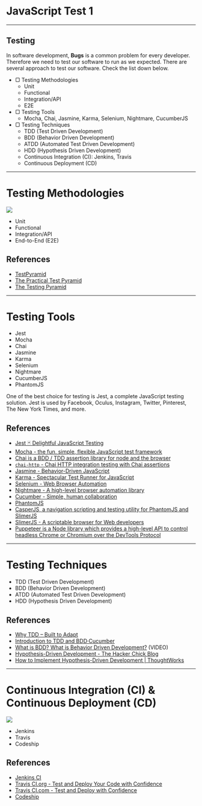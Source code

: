 # JavaScript Test 1

---

## Testing

In software development, **Bugs** is a common problem for every developer. Therefore we need to test our software to run as we expected. There are several approach to test our software. Check the list down below.

- ▢ Testing Methodologies
  - Unit
  - Functional
  - Integration/API
  - E2E
- ▢ Testing Tools
  - Mocha, Chai, Jasmine, Karma, Selenium, Nightmare, CucumberJS
- ▢ Testing Techniques
  - TDD (Test Driven Development)
  - BDD (Behavior Driven Development)
  - ATDD (Automated Test Driven Development)
  - HDD (Hypothesis Driven Development)
  - Continuous Integration (CI): Jenkins, Travis
  - Continuous Deployment (CD)

---

# Testing Methodologies

![](./assets/test-pyramid.png)

- Unit
- Functional
- Integration/API
- End-to-End (E2E)

## References

- [TestPyramid](https://martinfowler.com/bliki/TestPyramid.html)
- [The Practical Test Pyramid](https://martinfowler.com/articles/practical-test-pyramid.html)
- [The Testing Pyramid](http://www.agilenutshell.com/episodes/41-testing-pyramid)

---

# Testing Tools

- Jest
- Mocha
- Chai
- Jasmine
- Karma
- Selenium
- Nightmare
- CucumberJS
- PhantomJS

One of the best choice for testing is Jest, a complete JavaScript testing solution. Jest is used by Facebook, Oculus, Instagram, Twitter, Pinterest, The New York Times, and more.

## References

- [Jest 🃏 Delightful JavaScript Testing](https://facebook.github.io/jest)
- [Mocha - the fun, simple, flexible JavaScript test framework](https://mochajs.org)
- [Chai is a BDD / TDD assertion library for node and the browser](http://www.chaijs.com)
- [`chai-http` - Chai HTTP integration testing with Chai assertions](https://npm.im/chai-http)
- [Jasmine - Behavior-Driven JavaScript](https://jasmine.github.io)
- [Karma - Spectacular Test Runner for JavaScript](https://karma-runner.github.io)
- [Selenium - Web Browser Automation](https://www.seleniumhq.org)
- [Nightmare - A high-level browser automation library](http://www.nightmarejs.org)
- [Cucumber - Simple, human collaboration](https://cucumber.io)
- [PhantomJS](http://phantomjs.org)
- [CasperJS, a navigation scripting and testing utility for PhantomJS and SlimerJS](http://casperjs.org)
- [SlimerJS - A scriptable browser for Web developers](https://slimerjs.org)
- [Puppeteer is a Node library which provides a high-level API to control headless Chrome or Chromium over the DevTools Protocol](https://developers.google.com/web/tools/puppeteer)

---

# Testing Techniques

- TDD (Test Driven Development)
- BDD (Behavior Driven Development)
- ATDD (Automated Test Driven Development)
- HDD (Hypothesis Driven Development)

## References

- [Why TDD – Built to Adapt](https://builttoadapt.io/why-tdd-489fdcdda05e)
- [Introduction to TDD and BDD·Cucumber](https://cucumber.io/blog/2017/05/15/intro-to-bdd-and-tdd)
- [What is BDD? What is Behavior Driven Development?](https://www.youtube.com/watch?v=VS6EEUVZGLE) (VIDEO)
- [Hypothesis-Driven Development - The Hacker Chick Blog](https://hackerchick.com/hypothesis-driven-development)
- [How to Implement Hypothesis-Driven Development | ThoughtWorks](https://www.thoughtworks.com/insights/blog/how-implement-hypothesis-driven-development)

---

# Continuous Integration (CI) & Continuous Deployment (CD)

![](./assets/continuous-integration.png)

- Jenkins
- Travis
- Codeship

## References

- [Jenkins CI](https://jenkins.io)
- [Travis CI.org - Test and Deploy Your Code with Confidence](https://travis-ci.org)
- [Travis CI.com - Test and Deploy with Confidence](https://travis-ci.com)
- [Codeship](https://codeship.com)
